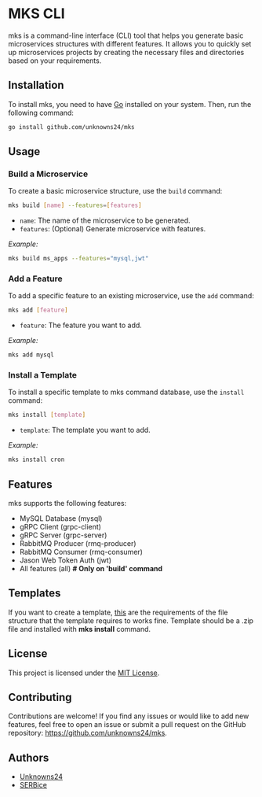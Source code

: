 # MKS CLI

mks is a command-line interface (CLI) tool that helps you generate basic microservices structures with different features. It allows you to quickly set up microservices projects by creating the necessary files and directories based on your requirements.

## Installation

To install mks, you need to have [Go](https://go.dev/doc/install) installed on your system. Then, run the following command:

```sh
go install github.com/unknowns24/mks
```

## Usage

### Build a Microservice

To create a basic microservice structure, use the `build` command:

```sh
mks build [name] --features=[features]

```

-   `name`: The name of the microservice to be generated.
-   `features`: (Optional) Generate microservice with features.

_Example:_

```sh
mks build ms_apps --features="mysql,jwt"

```

### Add a Feature

To add a specific feature to an existing microservice, use the `add` command:

```sh
mks add [feature]

```

-   `feature`: The feature you want to add.

_Example:_

```sh
mks add mysql

```

### Install a Template

To install a specific template to mks command database, use the `install` command:

```sh
mks install [template]

```

-   `template`: The template you want to add.

_Example:_

```sh
mks install cron

```

## Features

mks supports the following features:

-   MySQL Database (mysql)
-   gRPC Client (grpc-client)
-   gRPC Server (grpc-server)
-   RabbitMQ Producer (rmq-producer)
-   RabbitMQ Consumer (rmq-consumer)
-   Jason Web Token Auth (jwt)
-   All features (all) **# Only on 'build' command**

## Templates

If you want to create a template, [this](./extensions.md) are the requirements of the file structure that the template requires to works fine. Template should be a .zip file and installed with **mks install** command.

## License

This project is licensed under the [MIT License](LICENSE).

## Contributing

Contributions are welcome! If you find any issues or would like to add new features, feel free to open an issue or submit a pull request on the GitHub repository: https://github.com/unknowns24/mks.

## Authors

-   [Unknowns24](https://github.com/unknowns24)
-   [SERBice](https://github.com/SERBice)
